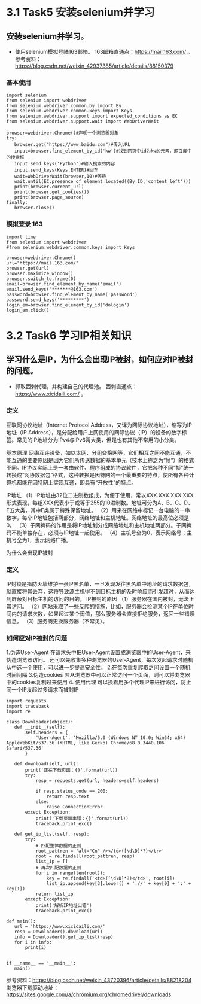 # 3.1 Task5  安装selenium并学习
## 安装selenium并学习。
* 使用selenium模拟登陆163邮箱。
163邮箱直通点：https://mail.163.com/ 。
参考资料：https://blog.csdn.net/weixin_42937385/article/details/88150379
 ### 基本使用
 ```angular2html
import selenium
from selenium import webdriver
from selenium.webdriver.common.by import By
from selenium.webdriver.common.keys import Keys
from selenium.webdriver.support import expected_conditions as EC
from selenium.webdriver.support.wait import WebDriverWait
 
browser=webdriver.Chrome()#声明一个浏览器对象
try:
    browser.get("https://www.baidu.com")#传入URL
    input=browser.find_element_by_id('kw')#找到网页中id为kw的元素，即百度中的搜索框
    input.send_keys('Python')#输入搜索的内容
    input.send_keys(Keys.ENTER)#回车
    wait=WebDriverWait(browser,10)#等待
    wait.until(EC.presence_of_element_located((By.ID,'content_left')))
    print(browser.current_url)
    print(browser.get_cookies())
    print(browser.page_source)
finally:
    browser.close()
```
### 模拟登录 163
```angular2html
import time
from selenium import webdriver
#from selenium.webdriver.common.keys import Keys
 
browser=webdriver.Chrome()
url="https://mail.163.com/"
browser.get(url)
browser.maximize_window()
browser.switch_to.frame(0)
email=browser.find_element_by_name('email')
email.send_keys('*******@163.com')
password=browser.find_element_by_name('password')
password.send_keys('*********')
login_em=browser.find_element_by_id('dologin')
login_em.click()

```
# 3.2 Task6 学习IP相关知识
## 学习什么是IP，为什么会出现IP被封，如何应对IP被封的问题。
* 抓取西刺代理，并构建自己的代理池。
 西刺直通点：https://www.xicidaili.com/ 。
 
### 定义
互联网协议地址（Internet Protocol Address，又译为网际协议地址），缩写为IP地址（IP Address），是分配给用户上网使用的网际协议（IP）的设备的数字标签。常见的IP地址分为IPv4与IPv6两大类，但是也有其他不常用的小分类。

基本原理
网络互连设备，如以太网、分组交换网等，它们相互之间不能互通，不能互通的主要原因是因为它们所传送数据的基本单元（技术上称之为“帧”）的格式不同。IP协议实际上是一套由软件、程序组成的协议软件，它把各种不同“帧”统一转换成“网协数据包”格式，这种转换是因特网的一个最重要的特点，使所有各种计算机都能在因特网上实现互通，即具有“开放性”的特点。

IP地址
（1）IP地址由32位二进制数组成，为便于使用，常以XXX.XXX.XXX.XXX形式表现，每组XXX代表小于或等于255的10进制数。地址可分为A、B、C、D、E五大类，其中E类属于特殊保留地址。
（2）用来在网络中标记一台电脑的一串数字，每个IP地址包括两部分，网络地址和主机地址。网络地址的最高位必须是0。
（3）子网掩码的作用是将IP地址划分成网络地址和主机地址两部分。子网掩码不能单独存在，必须与IP地址一起使用。
（4）主机号全为0，表示网络号；主机号全为1，表示网络广播。

为什么会出现IP被封
### 定义
IP封锁是指防火墙维护一张IP黑名单，一旦发现发往黑名单中地址的请求数据包，就直接将其丢弃，这将导致源主机得不到目标主机的及时响应而引发超时，从而达到屏蔽对目标主机的访问的目的。
IP被封的原因
（1）服务器在国内被封，无法正常访问。
（2）网站采取了一些反爬的措施，比如，服务器会检测某个IP在单位时间内的请求次数，如果超过某个阀值，那么服务器会直接拒绝服务，返回一些错误信息。
（3）服务商更换服务器（不常见）。

### 如何应对IP被封的问题

1.伪造User-Agent
在请求头中把User-Agent设置成浏览器中的User-Agent，来伪造浏览器访问。
还可以先收集多种浏览器的User-Agent，每次发起请求时随机从中选一个使用，可以进一步提高安全性。
2.在每次重复爬取之间设置一个随机时间间隔
3.伪造cookies
若从浏览器中可以正常访问一个页面，则可以将浏览器中的cookies复制过来使用
4. 使用代理
可以换着用多个代理IP来进行访问，防止同一个IP发起过多请求而被封IP

 
 
 ```angular2html
import requests
import traceback
import re

class Downloader(object):
    def __init__(self):
        self.headers = {
            'User-Agent': 'Mozilla/5.0 (Windows NT 10.0; Win64; x64) AppleWebKit/537.36 (KHTML, like Gecko) Chrome/68.0.3440.106 Safari/537.36'
        }

    def download(self, url):
        print('正在下载页面：{}'.format(url))
        try:
            resp = requests.get(url, headers=self.headers)

            if resp.status_code == 200:
                return resp.text
            else:
                raise ConnectionError
        except Exception:
            print('下载页面出错：{}'.format(url))
            traceback.print_exc()

    def get_ip_list(self, resp):
        try:
            # 匹配整体数据的正则
            root_pattren = 'alt="Cn" /></td>([\d\D]*?)</tr>'
            root = re.findall(root_pattren, resp)
            list_ip = []
            # 再次匹配数据的正则
            for i in range(len(root)):
                key = re.findall('<td>([\d\D]*?)</td>', root[i])
                list_ip.append(key[3].lower() + '://' + key[0] + ':' + key[1])
            return list_ip
        except Exception:
            print('解析IP地址出错')
            traceback.print_exc()

def main():
    url = 'https://www.xicidaili.com/'
    resp = Downloader().download(url)
    info = Downloader().get_ip_list(resp)
    for i in info:
        print(i)


if __name__ == '__main__':
    main()
```
 
参考资料：https://blog.csdn.net/weixin_43720396/article/details/88218204
浏览器下载驱动地址：
https://sites.google.com/a/chromium.org/chromedriver/downloads